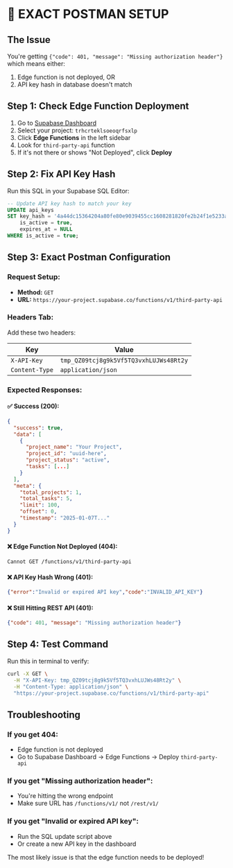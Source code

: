 # 🎯 EXACT POSTMAN SETUP

## The Issue
You're getting `{"code": 401, "message": "Missing authorization header"}` which means either:
1. Edge function is not deployed, OR
2. API key hash in database doesn't match

## Step 1: Check Edge Function Deployment

1. Go to [Supabase Dashboard](https://supabase.com/dashboard)
2. Select your project: `trhcrteklsoeoqrfsxlp`
3. Click **Edge Functions** in the left sidebar
4. Look for `third-party-api` function
5. If it's not there or shows "Not Deployed", click **Deploy**

## Step 2: Fix API Key Hash

Run this SQL in your Supabase SQL Editor:

```sql
-- Update API key hash to match your key
UPDATE api_keys 
SET key_hash = '4a44dc15364204a80fe80e9039455cc1608281820fe2b24f1e5233ade6af1dd5',
    is_active = true,
    expires_at = NULL
WHERE is_active = true;
```

## Step 3: Exact Postman Configuration

### Request Setup:
- **Method:** `GET`
- **URL:** `https://your-project.supabase.co/functions/v1/third-party-api`

### Headers Tab:
Add these two headers:

| Key | Value |
|-----|-------|
| `X-API-Key` | `tmp_QZ09tcj8g9k5Vf5TQ3vxhLUJWs48Rt2y` |
| `Content-Type` | `application/json` |

### Expected Responses:

#### ✅ Success (200):
```json
{
  "success": true,
  "data": [
    {
      "project_name": "Your Project",
      "project_id": "uuid-here",
      "project_status": "active",
      "tasks": [...]
    }
  ],
  "meta": {
    "total_projects": 1,
    "total_tasks": 5,
    "limit": 100,
    "offset": 0,
    "timestamp": "2025-01-07T..."
  }
}
```

#### ❌ Edge Function Not Deployed (404):
```
Cannot GET /functions/v1/third-party-api
```

#### ❌ API Key Hash Wrong (401):
```json
{"error":"Invalid or expired API key","code":"INVALID_API_KEY"}
```

#### ❌ Still Hitting REST API (401):
```json
{"code": 401, "message": "Missing authorization header"}
```

## Step 4: Test Command

Run this in terminal to verify:

```bash
curl -X GET \
  -H "X-API-Key: tmp_QZ09tcj8g9k5Vf5TQ3vxhLUJWs48Rt2y" \
  -H "Content-Type: application/json" \
  "https://your-project.supabase.co/functions/v1/third-party-api"
```

## Troubleshooting

### If you get 404:
- Edge function is not deployed
- Go to Supabase Dashboard → Edge Functions → Deploy `third-party-api`

### If you get "Missing authorization header":
- You're hitting the wrong endpoint
- Make sure URL has `/functions/v1/` not `/rest/v1/`

### If you get "Invalid or expired API key":
- Run the SQL update script above
- Or create a new API key in the dashboard

The most likely issue is that the edge function needs to be deployed!
